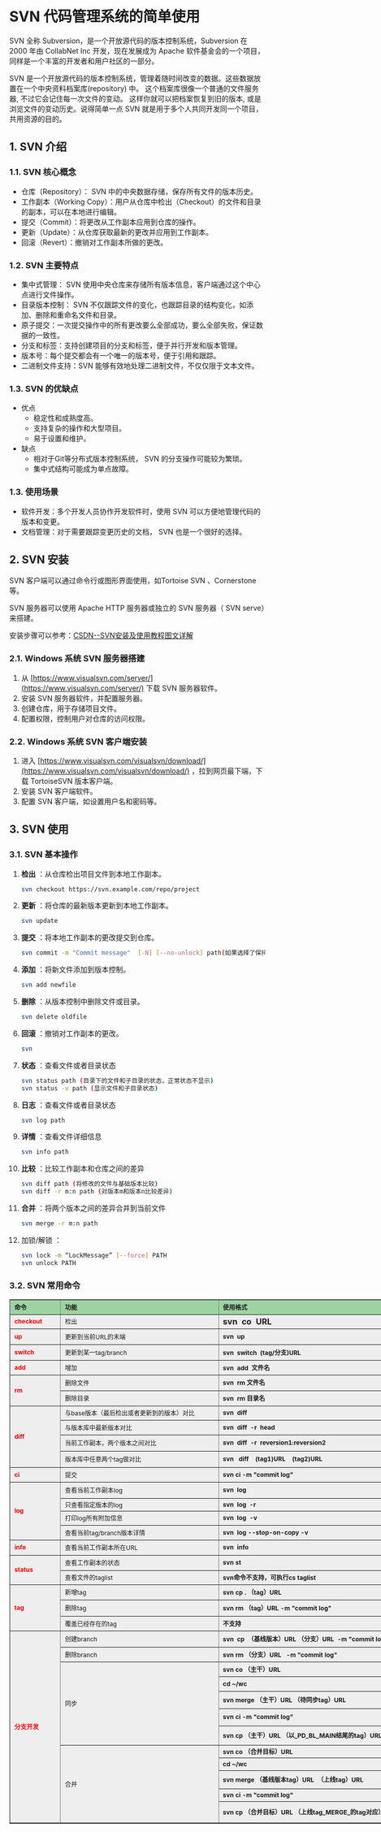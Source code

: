 # SVN 代码管理系统的简单使用

SVN 全称 Subversion，是一个开放源代码的版本控制系统，Subversion 在 2000 年由 CollabNet Inc 开发，现在发展成为 Apache 软件基金会的一个项目，同样是一个丰富的开发者和用户社区的一部分。

SVN 是一个开放源代码的版本控制系统，管理着随时间改变的数据。这些数据放置在一个中央资料档案库(repository) 中。 这个档案库很像一个普通的文件服务器, 不过它会记住每一次文件的变动。 这样你就可以把档案恢复到旧的版本, 或是浏览文件的变动历史。说得简单一点 SVN 就是用于多个人共同开发同一个项目，共用资源的目的。

## 1.  SVN  介绍
### 1.1.  SVN  核心概念
- 仓库（Repository）： SVN 中的中央数据存储，保存所有文件的版本历史。
- 工作副本（Working Copy）：用户从仓库中检出（Checkout）的文件和目录的副本，可以在本地进行编辑。
- 提交（Commit）：将更改从工作副本应用到仓库的操作。
- 更新（Update）：从仓库获取最新的更改并应用到工作副本。
- 回滚（Revert）：撤销对工作副本所做的更改。

### 1.2. SVN 主要特点
- 集中式管理： SVN 使用中央仓库来存储所有版本信息，客户端通过这个中心点进行文件操作。
- 目录版本控制： SVN 不仅跟踪文件的变化，也跟踪目录的结构变化，如添加、删除和重命名文件和目录。
- 原子提交：一次提交操作中的所有更改要么全部成功，要么全部失败，保证数据的一致性。
- 分支和标签：支持创建项目的分支和标签，便于并行开发和版本管理。
- 版本号：每个提交都会有一个唯一的版本号，便于引用和跟踪。
- 二进制文件支持：SVN 能够有效地处理二进制文件，不仅仅限于文本文件。

### 1.3. SVN 的优缺点
- 优点
    - 稳定性和成熟度高。
    - 支持复杂的操作和大型项目。
    - 易于设置和维护。
- 缺点
    - 相对于Git等分布式版本控制系统， SVN 的分支操作可能较为繁琐。
    - 集中式结构可能成为单点故障。

### 1.3. 使用场景
- 软件开发：多个开发人员协作开发软件时，使用 SVN 可以方便地管理代码的版本和变更。
- 文档管理：对于需要跟踪变更历史的文档， SVN 也是一个很好的选择。

## 2. SVN 安装
SVN 客户端可以通过命令行或图形界面使用，如Tortoise SVN 、Cornerstone等。

SVN 服务器可以使用 Apache HTTP 服务器或独立的 SVN 服务器（ SVN serve）来搭建。

安装步骤可以参考：[CSDN--SVN安装及使用教程图文详解](https://blog.csdn.net/Ruishine/article/details/121467191)

### 2.1. Windows 系统 SVN 服务器搭建
1. 从 [https://www.visualsvn.com/server/](https://www.visualsvn.com/server/) 下载 SVN 服务器软件。
2. 安装 SVN 服务器软件，并配置服务器。
3. 创建仓库，用于存储项目文件。
4. 配置权限，控制用户对仓库的访问权限。

### 2.2. Windows 系统 SVN 客户端安装
1. 进入 [https://www.visualsvn.com/visualsvn/download/](https://www.visualsvn.com/visualsvn/download/) ，拉到网页最下端，下载 TortoiseSVN 版本客户端。
2. 安装 SVN 客户端软件。
3. 配置 SVN 客户端，如设置用户名和密码等。

## 3. SVN 使用
### 3.1. SVN 基本操作
1. **检出** ：从仓库检出项目文件到本地工作副本。
    ```bash
    svn checkout https://svn.example.com/repo/project
    ```

2. **更新** ：将仓库的最新版本更新到本地工作副本。
    ```bash
    svn update
    ```

3. **提交** ：将本地工作副本的更改提交到仓库。
    ```bash
    svn commit -m "Commit message"  [-N] [--no-unlock] path(如果选择了保持锁，需使用–no-unlock开关)
    ```

4. **添加** ：将新文件添加到版本控制。
    ```bash
    svn add newfile
    ```

5. **删除** ：从版本控制中删除文件或目录。
    ```bash
    svn delete oldfile
    ```

6. **回滚** ：撤销对工作副本的更改。
    ```bash
    svn 
    ```

7. **状态** ：查看文件或者目录状态
    ```bash
    svn status path (目录下的文件和子目录的状态，正常状态不显示)
    svn status -v path (显示文件和子目录状态)
    ```

8. **日志** ：查看文件或者目录状态
    ```bash
    svn log path
    ```

9. **详情** ：查看文件详细信息
    ```bash
    svn info path
    ```

10. **比较** ：比较工作副本和仓库之间的差异
    ```bash
    svn diff path (将修改的文件与基础版本比较)
    svn diff -r m:n path (对版本m和版本n比较差异)
    ```

11. **合并** ：将两个版本之间的差异合并到当前文件
    ```bash
    svn merge -r m:n path
    ```

12. 加锁/解锁 ：
    ```bash
    svn lock -m “LockMessage” [--force] PATH
    svn unlock PATH
    ```

### 3.2. SVN 常用命令
<table style="width: 890px; background:#EEEEEE; border-collapse: collapse;" border="1" cellspacing="0" cellpadding="5"><colgroup><col style="width: 69pt; mso-width-source: userset; mso-width-alt: 2944;" width="92"><col style="width: 200pt; mso-width-source: userset; mso-width-alt: 7968;" width="280"><col style="width: 412pt; mso-width-source: userset; mso-width-alt: 17568;" width="549"></colgroup><tbody><tr border="1" style="height: 21.75pt; mso-height-source: userset;" height="29"><td class="xl65" border="1" style="background-color: #9dd3a2; width: 69pt; height: 21.75pt; " width="92" height="29"><strong><span style="font-size:12px;">命令</span></strong></td><td class="xl65" border="1" style="background-color: #9dd3a2; width: 200pt;" width="280"><strong><span style="font-size:12px;">功能</span></strong></td><td class="xl65" border="1" style="background-color: #9dd3a2; width: 412pt;" width="549"><strong><span style="font-size:12px;">使用格式</span></strong></td></tr><tr border="1" style="height: 21pt; mso-height-source: userset;" height="28"><td class="xl66" border="1" style="background-color: transparent; width: 69pt; height: 21pt;" width="92" height="28"><strong><span style="color: #ff0000;font-size:12px;">checkout</span></strong></td><td class="xl67" style="background-color: transparent; width: 200pt;" width="280"><span style="font-size:12px;">检出</span></td><td class="xl68" style="background-color: transparent; width: 412pt;" width="549"><strong><span style=" style=">svn&nbsp;&nbsp;co&nbsp;&nbsp;URL</span></strong></td></tr><tr style="height: 14.25pt; mso-height-source: userset;" height="19"><td class="xl66" style="background-color: transparent; width: 69pt; height: 23.25pt;" rowspan="2" width="92" height="31"><strong><span style="color: #ff0000;font-size:12px;">up</span></strong></td><td class="xl67" style="background-color: transparent; width: 200pt;" rowspan="2" width="249"><span style="font-size:12px;">更新到当前URL的末端</span></td><td class="xl68" style="background-color: transparent; width: 412pt;" rowspan="2" width="549"><strong><span style="font-size:12px;">svn&nbsp;&nbsp;up</span></strong></td></tr><tr style="height: 8.25pt; mso-height-source: userset;" height="11"></tr><tr style="height: 19.5pt; mso-height-source: userset;" height="26"><td class="xl66" style="background-color: transparent; width: 69pt; height: 23.25pt;" rowspan="1" width="92" height="31"><strong><span style="color: #ff0000;font-size:12px;">switch</span></strong></td><td class="xl67" style="background-color: transparent; width: 187pt; height: 19.5pt;" width="249" height="26"><span style="font-size:12px;">更新到某一tag/branch</span></td><td class="xl68" style="background-color: transparent; width: 412pt;" width="549"><strong><span style="font-size:12px;">svn&nbsp;&nbsp;switch&nbsp;&nbsp;(tag/分支)URL</span></strong></td></tr><tr style="height: 14.25pt; mso-height-source: userset;" height="19"><td class="xl66" style="background-color: transparent; width: 69pt; height: 21.75pt; " rowspan="2" width="92" height="29"><strong><span style="color: #ff0000;font-size:12px;">add</span></strong></td><td class="xl67" style="background-color: transparent; width: 200pt;" rowspan="2" width="249"><span style="font-size:12px;">增加</span></td><td class="xl68" style="background-color: transparent; width: 412pt;" rowspan="2" width="549"><strong><span style="font-size:12px;">svn&nbsp;&nbsp;add&nbsp;&nbsp;文件名</span></strong></td></tr><tr style="height: 7.5pt; mso-height-source: userset;" height="10"></tr><tr style="height: 23.25pt; mso-height-source: userset;" height="31"><td class="xl66" style="background-color: transparent; width: 69pt; height: 23.25pt;" rowspan="2" width="92" height="31"><strong><span style="color: #ff0000;font-size:12px;">rm</span></strong></td><td class="xl67" style=" background-color: transparent; width: 187pt;" width="249"><span style="font-size:12px;">删除文件</span></td><td class="xl68" style="background-color: transparent; width: 412pt;" width="549"><strong><span style="font-size:12px;">svn<span style="mso-spacerun: yes;">&nbsp; </span>rm&nbsp;<span class="font7" style="font-family: 宋体;">文件名</span></span></strong></td></tr><tr style="height: 22.5pt; mso-height-source: userset;" height="30"><td class="xl67" style="background-color: transparent; width: 187pt; height: 22.5pt;" width="249" height="30"><span style="font-size:12px;">删除目录</span></td><td class="xl68" style="background-color: transparent; width: 412pt;" width="549"><strong><span style="font-size:12px;">svn&nbsp;&nbsp;rm&nbsp;目录名</span></strong></td></tr><tr style="height: 21pt; mso-height-source: userset;" height="28"><td class="xl66" style="background-color: transparent; width: 69pt; height: 90.75pt;" rowspan="4" width="92" height="121"><strong><span style="color: #ff0000;font-size:12px;">diff</span></strong></td><td class="xl67" style="background-color: transparent; width: 280pt;" width="280"><span style="font-size:12px;">与base版本（最后检出或者更新到的版本）对比</span></td><td class="xl68" style="background-color: transparent; width: 412pt;" width="549"><strong><span style="font-size:12px;">svn<span style="mso-spacerun: yes;">&nbsp; </span>diff</span></strong></td></tr><tr style="height: 21.75pt; mso-height-source: userset;" height="29"><td class="xl67" style="background-color: transparent; width: 200pt; height: 21.75pt;" width="249" height="29"><span style="font-size:12px;">与版本库中最新版本对比</span></td><td class="xl68" style="background-color: transparent; width: 412pt;" width="549"><strong><span style="font-size:12px;">svn&nbsp;&nbsp;diff&nbsp;&nbsp;-r&nbsp;&nbsp;head</span></strong></td></tr><tr style="height: 24pt; mso-height-source: userset;" height="32"><td class="xl67" style="background-color: transparent; width: 187pt; height: 24pt;" width="249" height="32"><span style="font-size:12px;">当前工作副本，两个版本之间对比</span></td><td class="xl68" style=" background-color: transparent; width: 412pt; " width="549"><strong><span style="font-size:12px;">svn&nbsp;&nbsp;diff&nbsp;&nbsp;-r&nbsp;&nbsp;reversion1:reversion2</span></strong></td></tr><tr style="height: 24pt; mso-height-source: userset;" height="32"><td class="xl67" style="background-color: transparent; width: 187pt; height: 24pt;" width="249" height="32"><span style="font-size:12px;">版本库中任意两个tag做对比</span></td><td class="xl68" style="background-color: transparent; width: 412pt;" width="549"><strong><span style="font-size:12px;">svn&nbsp;&nbsp;&nbsp;diff&nbsp;&nbsp;&nbsp;&nbsp;(tag1)URL&nbsp;&nbsp;&nbsp;&nbsp;(tag2)URL</span></strong></td></tr><tr style="height: 21.75pt; mso-height-source: userset;" height="29"><td class="xl66" style="background-color: transparent; width: 69pt; height: 21.75pt;" width="92" height="29"><strong><span style="color: #ff0000;font-size:12px;">ci</span></strong></td><td class="xl67" style="background-color: transparent; width: 187pt;" width="249"><span style="font-size:12px;">提交</span></td><td class="xl68" style="background-color: transparent; width: 412pt;" width="549"><strong><span style="font-size:12px;">svn ci -m "commit log"</span></strong></td></tr><tr style="height: 13.5pt;" height="18"><td class="xl66" style="background-color: transparent; width: 69pt; height: 42.75pt;" rowspan="5" width="92" height="57"><strong><span style="color: #ff0000;font-size:12px;">log</span></strong></td><td class="xl67" style="background-color: transparent; width: 187pt;" rowspan="2" width="249"><span style="font-size:12px;">查看当前工作副本log</span></td><td class="xl68" style="background-color: transparent; width: 412pt;" rowspan="2" width="549"><strong><span style="font-size:12px;">svn<span style="mso-spacerun: yes;">&nbsp; </span>log</span></strong></td></tr><tr style="height: 10.5pt; mso-height-source: userset;" height="14"></tr><tr style="height: 18.75pt; mso-height-source: userset;" height="25"><td class="xl67" style="background-color: transparent; width: 187pt; height: 18.75pt;" width="249" height="25"><span style="font-size:12px;">只查看指定版本的log</span></td><td class="xl68" style="background-color: transparent; width: 412pt;" width="549"><strong><span style="font-size:12px;">svn&nbsp;&nbsp;log&nbsp;&nbsp;-r</span></strong></td></tr><tr style="height: 21pt; mso-height-source: userset;" height="28"><td class="xl67" style="background-color: transparent; width: 187pt; height: 21pt;" width="249" height="28"><span style="font-size:12px;">打印log所有附加信息</span></td><td class="xl68" style="background-color: transparent; width: 412pt;" width="549"><strong><span style="font-size:12px;">svn&nbsp;&nbsp;log&nbsp;&nbsp;-v</span></strong></td></tr><tr style="height: 21.75pt; mso-height-source: userset;" height="29"><td class="xl67" style="background-color: transparent; width: 187pt; height: 21.75pt;" width="249" height="29"><span style="font-size:12px;">查看当前tag/branch版本详情</span></td><td class="xl68" style="background-color: transparent; width: 412pt;" width="549"><span style="font-size:12px;"><strong>svn<span style="mso-spacerun: yes;">&nbsp; </span>log --stop-on-copy -v</strong></span></td></tr><tr style="height: 22.5pt; mso-height-source: userset;" height="30"><td class="xl66" style="background-color: transparent; width: 69pt; height: 22.5pt;" width="92" height="30"><strong><span style="color: #ff0000;font-size:12px;">info</span></strong></td><td class="xl67" style="background-color: transparent; width: 187pt;" width="249"><span style="font-size:12px;">查看当前工作副本所在URL</span></td><td class="xl68" style="background-color: transparent; width: 412pt;" width="549"><strong><span style="font-size:12px;">svn&nbsp;&nbsp;info</span></strong></td></tr><tr style="height: 22.5pt; mso-height-source: userset;" height="30"><td class="xl66" style="background-color: transparent; width: 69pt; height: 43.5pt;" rowspan="2" width="92" height="58"><strong><span style="color: #ff0000;font-size:12px;">status</span></strong></td><td class="xl67" style="background-color: transparent; width: 187pt;" width="249"><span style="font-size:12px;">查看工作副本的状态</span></td><td class="xl68" style="background-color: transparent; width: 412pt;" width="549"><strong><span style="font-size:12px;">svn st</span></strong></td></tr><tr style="height: 21pt; mso-height-source: userset;" height="28"><td class="xl67" style="background-color: transparent; width: 187pt; height: 21pt;" width="249" height="28"><span style="font-size:12px;">查看文件的taglist</span></td><td class="xl68" style="background-color: transparent; width: 412pt;" width="549"><strong><span style="font-size:12px;">svn命令不支持，可执行cs taglist</span></strong></td></tr><tr style="height: 13.5pt;" height="18"><td class="xl66" style="background-color: transparent; width: 69pt; height: 22.5pt;" rowspan="4" width="92" height="30"><strong><span style="color: #ff0000;font-size:12px;">tag</span></strong></td><td class="xl67" style="background-color: transparent; width: 187pt;" rowspan="2" width="249"><span style="font-size:12px;">新增tag</span></td><td class="xl68" style="background-color: transparent; width: 412pt;" rowspan="2" width="549"><strong><span style="font-size:12px;">svn cp .&nbsp;（tag）URL</span></strong></td></tr><tr style="height: 9pt; mso-height-source: userset;" height="12"></tr><tr style="height: 24pt; mso-height-source: userset;" height="32"><td class="xl67" style="background-color: transparent; width: 187pt; height: 24pt;" width="249" height="32"><span style="font-size:12px;">删除tag</span></td><td class="xl68" style="background-color: transparent; width: 412pt;" width="549"><strong><span style="font-size:12px;">svn rm&nbsp;（tag）URL -m "commit log"</span></strong></td></tr><tr style="height: 21.75pt; mso-height-source: userset;" height="29"><td class="xl67" style="background-color: transparent; width: 187pt; height: 21.75pt;" width="249" height="29"><span style="font-size:12px;">覆盖已经存在的tag</span></td><td class="xl68" style="background-color: transparent; width: 412pt;" width="549"><strong><span style="font-size:12px;">不支持</span></strong></td></tr><tr style="height: 24pt; mso-height-source: userset;" height="32"><td class="xl66" style="background-color: transparent; width: 69pt; height: 187.5pt;" rowspan="12" width="92" height="250"><strong><span style="color: #ff0000;font-size:12px;">分支开发</span></strong></td><td class="xl67" style="background-color: transparent; width: 187pt;" width="249"><span style="font-size:12px;">创建branch</span></td><td class="xl68" style="background-color: transparent; width: 412pt;" width="549"><strong><span style="font-size:12px;">svn&nbsp;&nbsp;cp&nbsp;&nbsp;（基线版本）URL&nbsp;（分支）URL&nbsp;&nbsp;-m "commit log"</span></strong></td></tr><tr style="height: 21.75pt; mso-height-source: userset;" height="29"><td class="xl67" style="background-color: transparent; width: 187pt; height: 21.75pt;" width="249" height="29"><span style="font-size:12px;">删除branch</span></td><td class="xl68" style="background-color: transparent; width: 412pt;" width="549"><strong><span style="font-size:12px;">svn rm&nbsp;（分支）URL&nbsp;&nbsp;&nbsp;-m "commit log"</span></strong></td></tr><tr style="height: 21.75pt; mso-height-source: userset;" height="29"><td class="xl67" style="background-color: transparent; width: 187pt; height: 123pt;" rowspan="5" width="249" height="164"><span style="font-size:12px;">同步</span></td><td class="xl68" style="background-color: transparent; width: 412pt; " width="549"><span style="font-size:12px;"><strong>svn co&nbsp;（主干）URL</strong></span></td></tr><tr style="height: 21.75pt; mso-height-source: userset;" height="29"><td class="xl68" style="background-color: transparent; width: 412pt; height: 21.75pt;" width="549" height="29"><span style="font-size:12px;"><strong>cd ~/wc</strong></span></td></tr><tr style="height: 25.5pt; mso-height-source: userset;" height="34"><td class="xl68" style="background-color: transparent; width: 412pt; height: 25.5pt;" width="549" height="34"><span style="font-size:12px;"><strong>svn merge&nbsp;（主干）URL&nbsp;（待同步tag）URL</strong></span></td></tr><tr style="height: 25.5pt; mso-height-source: userset;" height="34"><td class="xl68" style="background-color: transparent; width: 412pt; height: 25.5pt;" width="549" height="34"><span style="font-size:12px;"><strong>svn ci -m "commit log"</strong></span></td></tr><tr style="height: 28.5pt; mso-height-source: userset;" height="38"><td class="xl68" style="background-color: transparent; width: 412pt; height: 28.5pt;" width="549" height="38"><strong><span style="font-size:12px;">svn cp&nbsp;<span class="font7" style="font-family: 宋体;">（主干）</span><span class="font6">URL&nbsp;</span><span class="font7" style="font-family: 宋体;">（以</span><span class="font6">_PD_BL_MAIN</span><span class="font7" style="font-family: 宋体;">结尾的</span><span class="font6">tag</span><span class="font7" style="font-family: 宋体;">）</span><span class="font6">URL -m"commit log"</span></span></strong></td></tr><tr style="height: 18.75pt; mso-height-source: userset;" height="25"><td class="xl67" style="background-color: transparent; width: 187pt; height: 114.75pt;" rowspan="5" width="249" height="153"><span style="font-size:12px;">合并</span></td><td class="xl68" style="background-color: transparent; width: 412pt;" width="549"><strong><span style="font-size:12px;">svn co&nbsp;（合并目标）URL</span></strong></td></tr><tr style="height: 18.75pt; mso-height-source: userset;" height="25"><td class="xl68" style="background-color: transparent; width: 412pt; height: 18.75pt;" width="549" height="25"><strong><span style="font-size:12px;">cd ~/wc</span></strong></td></tr><tr style="height: 27pt; mso-height-source: userset;" height="36"><td class="xl68" style="background-color: transparent; width: 412pt; height: 27pt;" width="549" height="36"><strong><span style="font-size:12px;">svn merge&nbsp;（基线版本tag）URL&nbsp;&nbsp;（上线tag）URL</span></strong></td></tr><tr style="height: 18.75pt; mso-height-source: userset;" height="25"><td class="xl68" style="background-color: transparent; width: 412pt; height: 18.75pt;" width="549" height="25"><strong><span style="font-size:12px;">svn ci -m "commit log"</span></strong></td></tr><tr style="height: 31.5pt; mso-height-source: userset;" height="42"><td class="xl68" style="background-color: transparent; width: 412pt; height: 31.5pt;" width="549" height="42"><strong><span style="font-size:12px;">svn cp&nbsp;（合并目标）URL&nbsp;（上线tag_MERGE_的tag对应）URL -m"commit log"</span></strong></td></tr></tbody></table>


